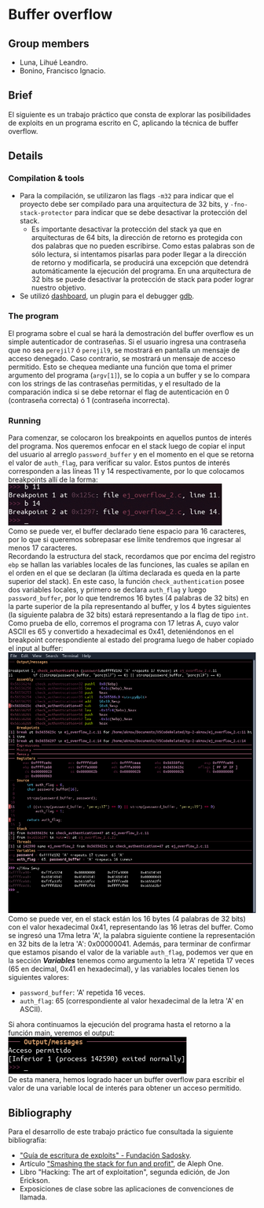 # Buffer overflow

## Group members
- Luna, Lihué Leandro.
- Bonino, Francisco Ignacio.

## Brief
El siguiente es un trabajo práctico que consta de explorar las posibilidades de exploits en un programa escrito en C, aplicando la técnica de buffer overflow.

## Details
### Compilation & tools
- Para la compilación, se utilizaron las flags `-m32` para indicar que el proyecto debe ser compilado para una arquitectura de 32 bits, y `-fno-stack-protector` para indicar que se debe desactivar la protección del stack.
    - Es importante desactivar la protección del stack ya que en arquitecturas de 64 bits, la dirección de retorno es protegida con dos palabras que no pueden escribirse. Como estas palabras son de sólo lectura, si intentamos pisarlas para poder llegar a la dirección de retorno y modificarla, se producirá una excepción que detendrá automáticamente la ejecución del programa. En una arquitectura de 32 bits se puede desactivar la protección de stack para poder lograr nuestro objetivo.
- Se utilizó [dashboard](https://github.com/cyrus-and/gdb-dashboard), un plugin para el debugger [gdb](https://cs.baylor.edu/~donahoo/tools/gdb/tutorial.html).

### The program
El programa sobre el cual se hará la demostración del buffer overflow es un simple autenticador de contraseñas. Si el usuario ingresa una contraseña que no sea `perejil7` ó `perejil9`, se mostrará en pantalla un mensaje de acceso denegado. Caso contrario, se mostrará un mensaje de acceso permitido. Esto se chequea mediante una función que toma el primer argumento del programa (`argv[1]`), se lo copia a un buffer y se lo compara con los strings de las contraseñas permitidas, y el resultado de la comparación indica si se debe retornar el flag de autenticación en 0 (contraseña correcta) ó 1 (contraseña incorrecta).

### Running
Para comenzar, se colocaron los breakpoints en aquellos puntos de interés del programa. Nos queremos enfocar en el stack luego de copiar el input del usuario al arreglo `password_buffer` y en el momento en el que se retorna el valor de `auth_flag`, para verificar su valor. Estos puntos de interés corresponden a las líneas 11 y 14 respectivamente, por lo que colocamos breakpoints allí de la forma:\
![bps](./bps.png)\
Como se puede ver, el buffer declarado tiene espacio para 16 caracteres, por lo que si queremos sobrepasar ese límite tendremos que ingresar al menos 17 caracteres.\
Recordando la estructura del stack, recordamos que por encima del registro `ebp` se hallan las variables locales de las funciones, las cuales se apilan en el orden en el que se declaran (la última declarada es queda en la parte superior del stack). En este caso, la función `check_authentication` posee dos variables locales, y primero se declara `auth_flag` y luego `password_buffer`, por lo que tendremos 16 bytes (4 palabras de 32 bits) en la parte superior de la pila representando al buffer, y los 4 bytes siguientes (la siguiente palabra de 32 bits) estará representando a la flag de tipo `int`.
Como prueba de ello, corremos el programa con 17 letras A, cuyo valor ASCII es 65 y convertido a hexadecimal es 0x41, deteniéndonos en el breakpoint correspondiente al estado del programa luego de haber copiado el input al buffer:\
![run](./run.png)\
Como se puede ver, en el stack están los 16 bytes (4 palabras de 32 bits) con el valor hexadecimal 0x41, representando las 16 letras del buffer. Como se ingresó una 17ma letra 'A', la palabra siguiente contiene la representación en 32 bits de la letra 'A': 0x00000041. Además, para terminar de confirmar que estamos pisando el valor de la variable `auth_flag`, podemos ver que en la sección ***Variables*** tenemos como argumento la letra 'A' repetida 17 veces (65 en decimal, 0x41 en hexadecimal), y las variables locales tienen los siguientes valores:
- `password_buffer`: 'A' repetida 16 veces.
- `auth_flag`: 65 (correspondiente al valor hexadecimal de la letra 'A' en ASCII).

Si ahora continuamos la ejecución del programa hasta el retorno a la función main, veremos el output:\
![output](./output.png)\
De esta manera, hemos logrado hacer un buffer overflow para escribir el valor de una variable local de interés para obtener un acceso permitido.

## Bibliography
Para el desarrollo de este trabajo práctico fue consultada la siguiente bibliografía:
- ["Guía de escritura de exploits" - Fundación Sadosky](https://fundacion-sadosky.github.io/guia-escritura-exploits/buffer-overflow/1-introduccion.html).
- Artículo ["Smashing the stack for fun and profit"](http://phrack.org/issues/49/14.html#article), de Aleph One.
- Libro "Hacking: The art of exploitation", segunda edición, de Jon Erickson.
- Exposiciones de clase sobre las aplicaciones de convenciones de llamada.